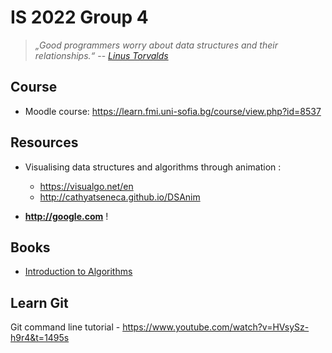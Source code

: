 #  IS 2022 Group 4

 > *„Good programmers worry about data structures and their relationships.“* -- *[Linus Torvalds](https://lwn.net/Articles/193245)*

## Course 

* Moodle course: https://learn.fmi.uni-sofia.bg/course/view.php?id=8537

## Resources

- Visualising data structures and algorithms through animation : 
    - https://visualgo.net/en
    - http://cathyatseneca.github.io/DSAnim
 
- **http://google.com** !

## Books 
- [Introduction to Algorithms](https://www.amazon.com/Introduction-Algorithms-3rd-MIT-Press/dp/0262033844) 

## Learn Git 

Git command line tutorial - https://www.youtube.com/watch?v=HVsySz-h9r4&t=1495s

